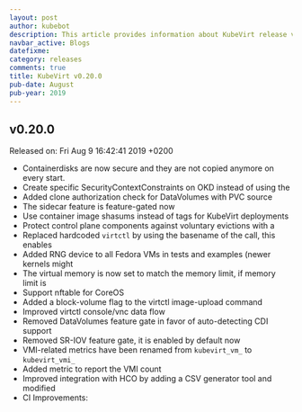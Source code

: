```yaml
---
layout: post
author: kubebot
description: This article provides information about KubeVirt release v0.20.0 changes
navbar_active: Blogs
datefixme:
category: releases
comments: true
title: KubeVirt v0.20.0
pub-date: August
pub-year: 2019
---
```



## v0.20.0

Released on: Fri Aug 9 16:42:41 2019 +0200

- Containerdisks are now secure and they are not copied anymore on every start.
- Create specific SecurityContextConstraints on OKD instead of using the
- Added clone authorization check for DataVolumes with PVC source
- The sidecar feature is feature-gated now
- Use container image shasums instead of tags for KubeVirt deployments
- Protect control plane components against voluntary evictions with a
- Replaced hardcoded `virtctl` by using the basename of the call, this enables
- Added RNG device to all Fedora VMs in tests and examples (newer kernels might
- The virtual memory is now set to match the memory limit, if memory limit is
- Support nftable for CoreOS
- Added a block-volume flag to the virtctl image-upload command
- Improved virtctl console/vnc data flow
- Removed DataVolumes feature gate in favor of auto-detecting CDI support
- Removed SR-IOV feature gate, it is enabled by default now
- VMI-related metrics have been renamed from `kubevirt_vm_` to `kubevirt_vmi_`
- Added metric to report the VMI count
- Improved integration with HCO by adding a CSV generator tool and modified
- CI Improvements:
